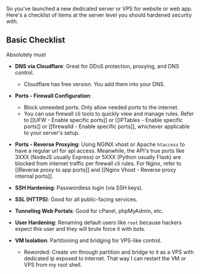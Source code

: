 So you've launched a new dedicated server or VPS for website or web app. Here's a checklist of items at the server level you should hardened security with.

## Basic Checklist

Absolutely must
 
- **DNS via Cloudflare**: Great for DDoS protection, proxying, and DNS control.
	- Cloudflare has free version. You add them into your DNS.

- **Ports - Firewall Configuration**: 
	- Block unneeded ports. Only allow needed ports to the internet.
	- You can use firewall cli tools to quickly view and manage rules. Refer to [[UFW - Enable specific ports]] or [[IPTables - Enable specific ports]] or [[firewalld - Enable specific ports]], whichever applicable to your server's setup.

- **Ports - Reverse Proxying**: Using NGINX vhost or Apache `htaccess` to have a regular url for api access. Meanwhile, the API's true ports like 3XXX (NodeJS usually Express) or 5XXX (Python usually Flask) are blocked from internet traffic per firewall cli rules. For Nginx, refer to [[Reverse proxy to app ports]] and [[Nginx Vhost - Reverse proxy internal ports]].

- **SSH Hardening**: Passwordless login (via SSH keys).

- **SSL (HTTPS)**: Good for all public-facing services.

- **Tunneling Web Portals**: Good for cPanel, phpMyAdmin, etc.
    
- **User Hardening**: Renaming default users like `root` because hackers expect this user and they will brute force it with bots.

- **VM Isolation**: Partitioning and bridging for VPS-like control.
	- Reworded: Create vm through partition and bridge to it as a VPS with dedicated ip exposed to internet. That way I can restart the VM or VPS from my root shell.
